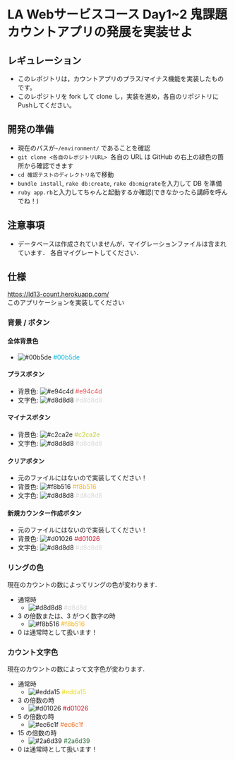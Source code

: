 # LA Webサービスコース Day1~2 鬼課題 <br>カウントアプリの発展を実装せよ

## レギュレーション

- このレポジトリは，カウントアプリのプラス/マイナス機能を実装したものです。
- このレポジトリを fork して clone し，実装を進め，各自のリポジトリにPushしてください。

## 開発の準備

- 現在のパスが``~/environment/`` であることを確認
- ``git clone <各自のレポジトリURL> ``各自の URL は GitHub の右上の緑色の箇所から確認できます
- ``cd 確認テストのディレクトリ名``で移動
- ``bundle install``, ``rake db:create``, ``rake db:migrate``を入力して DB を準備
- ``ruby app.rb``と入力してちゃんと起動するか確認(できなかったら講師を呼んでね！)

## 注意事項

- データベースは作成されていませんが，マイグレーションファイルは含まれています． 各自マイグレートしてください．

## 仕様

https://ld13-count.herokuapp.com/ <br>
このアプリケーションを実装してください

### 背景 / ボタン

#### 全体背景色

- ![#00b5de](https://via.placeholder.com/15/00b5de/000000?text=+) <span style="color: #00b5de; "> #00b5de</span>

#### プラスボタン

- 背景色: ![#e94c4d](https://via.placeholder.com/15/e94c4d/000000?text=+) <span style="color: #e94c4d; "> #e94c4d</span>
- 文字色: ![#d8d8d8](https://via.placeholder.com/15/d8d8d8/000000?text=+) <span style="color: #d8d8d8; "> #d8d8d8</span>

#### マイナスボタン

- 背景色: ![#c2ca2e](https://via.placeholder.com/15/c2ca2e</000000?text=+) <span style="color: #c2ca2e; "> #c2ca2e</span>
- 文字色: ![#d8d8d8](https://via.placeholder.com/15/d8d8d8/000000?text=+)<span style="color: #d8d8d8; "> #d8d8d8</span>

#### クリアボタン

- 元のファイルにはないので実装してください！
- 背景色: ![#f8b516](https://via.placeholder.com/15/f8b516</000000?text=+) <span style="color: #f8b516; "> #f8b516</span>
- 文字色: ![#d8d8d8](https://via.placeholder.com/15/d8d8d8/000000?text=+) <span style="color: #d8d8d8; "> #d8d8d8</span>

#### 新規カウンター作成ボタン

- 元のファイルにはないので実装してください！
- 背景色: ![#d01026](https://via.placeholder.com/15/d01026</000000?text=+) <span style="color: #d01026; "> #d01026</span>
- 文字色: ![#d8d8d8](https://via.placeholder.com/15/d8d8d8/000000?text=+) <span style="color: #d8d8d8; "> #d8d8d8</span>

### リングの色

現在のカウントの数によってリングの色が変わります.

- 通常時
  - ![#d8d8d8](https://via.placeholder.com/15/d8d8d8/000000?text=+) <span style="color:#d8d8d8; "> #d8d8d</span>
- 3 の倍数または、3 がつく数字の時
  - ![#f8b516](https://via.placeholder.com/15/f8b516/000000?text=+) <span style="color: #f8b516; "> #f8b516</span>
- 0 は通常時として扱います！

### カウント文字色

現在のカウントの数によって文字色が変わります.

- 通常時
  - ![#edda15](https://via.placeholder.com/15/edda15</000000?text=+) <span style="color: #edda15; "> #edda15</span>
- 3 の倍数の時
  - ![#d01026](https://via.placeholder.com/15/d01026</000000?text=+) <span style="color: #d01026 ; "> #d01026 </span>
- 5 の倍数の時
  - ![#ec6c1f](https://via.placeholder.com/15/ec6c1f</000000?text=+) <span style="color: #ec6c1f "> #ec6c1f</span>
- 15 の倍数の時
  - ![#2a6d39](https://via.placeholder.com/15/2a6d39</000000?text=+) <span style="color: #2a6d39; "> #2a6d39</span>
- 0 は通常時として扱います！
